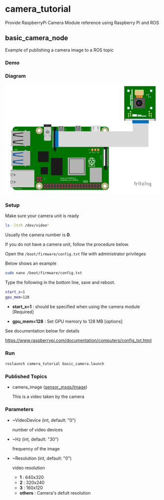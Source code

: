 # camera_tutorial

Provide RaspberryPi Camera Module reference using Raspberry Pi and ROS

## basic_camera_node

Example of publishing a camera image to a ROS topic

### Demo


### Diagram

![basic_camera](./diagram/basic_camera.png)

### Setup

Make sure your camera unit is ready

```bash
ls -ltrh /dev/video*
```

Usually the camera number is **0**.

If you do not have a camera unit, follow the procedure below.

Open the ```/boot/firmware/config.txt``` file with administrator privileges 

Below shows an example

```bash
sudo nano /boot/firmware/config.txt
```

Type the following in the bottom line, save and reboot.

```bash
start_x=1
gpu_mem=128
```

- **start_x=1** : should be specified when using the camera module [Required]

- **gpu_mem=128** : Set GPU memory to 128 MB [options]

See documentation below for details

https://www.raspberrypi.com/documentation/computers/config_txt.html


### Run

```bash
roslaunch camera_tutorial basic_camera.launch
```

### Published Topics

- camera_image ([sensor_msgs/Image](http://docs.ros.org/en/noetic/api/sensor_msgs/html/msg/Image.html))

  This is a video taken by the camera

### Parameters

- ~VideoDevice (int, default: "0")
  
  number of video devices
  
  
- ~Hz (int, default: "30")

  frequency of the image
  
  
- ~Resolution (int, default: "0")

  video resolution
  
  - **1** : 640x320
  - **2** : 320x240
  - **3** : 160x120
  - **others** : Camera's defult resolution
  
